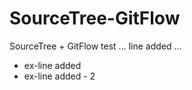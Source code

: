 # SourceTree-GitFlow
SourceTree + GitFlow test
... line added ...
- ex-line added
- ex-line added - 2
